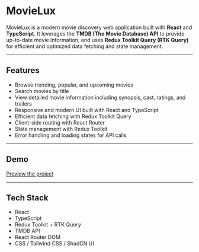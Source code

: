 # MovieLux

MovieLux is a modern movie discovery web application built with **React** and **TypeScript**. It leverages the **TMDB (The Movie Database) API** to provide up-to-date movie information, and uses **Redux Toolkit Query (RTK Query)** for efficient and optimized data fetching and state management.

---

## Features

- Browse trending, popular, and upcoming movies
- Search movies by title
- View detailed movie information including synopsis, cast, ratings, and trailers
- Responsive and modern UI built with React and TypeScript
- Efficient data fetching with Redux Toolkit Query
- Client-side routing with React Router
- State management with Redux Toolkit
- Error handling and loading states for API calls

---

## Demo

[Preview the project](https://movielux.vercel.app/)

---

## Tech Stack

- React
- TypeScript
- Redux Toolkit + RTK Query
- TMDB API
- React Router DOM
- CSS / Tailwind CSS / ShadCN UI
